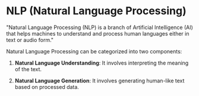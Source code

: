 # NLP (Natural Language Processing)

"Natural Language Processing (NLP) is a branch of Artificial Intelligence (AI) that helps machines to understand and process human languages either in text or audio form."

Natural Language Processing can be categorized into two components:

1. **Natural Language Understanding**: It involves interpreting the meaning of the text.

2. **Natural Language Generation**: It involves generating human-like text based on processed data.


